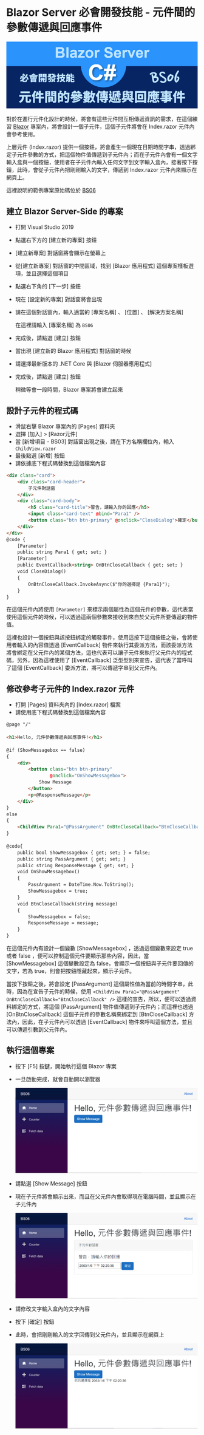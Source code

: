 # Blazor Server 必會開發技能 - 元件間的參數傳遞與回應事件

![Blazor Server](../Images/x185.png)

對於在進行元件化設計的時候，將會有這些元件間互相傳遞資訊的需求，在這個練習 [Blazor](https://docs.microsoft.com/zh-tw/aspnet/core/blazor/?view=aspnetcore-5.0&WT.mc_id=DT-MVP-5002220) 專案內，將會設計一個子元件，這個子元件將會在 Index.razor 元件內會參考使用。

上層元件 (Index.razor) 提供一個按鈕，將會產生一個現在日期時間字串，透過綁定子元件參數的方式，把這個物件值傳遞到子元件內；而在子元件內會有一個文字輸入盒與一個按鈕，使用者在子元件內輸入任何文字到文字輸入盒內，接著按下按鈕，此時，會從子元件內把剛剛輸入的文字，傳遞到 Index.razor 元件內來顯示在網頁上。

這裡說明的範例專案原始碼位於 [BS06](https://github.com/vulcanlee/Blazor-Xamarin-Full-Stack-HOL/tree/main/Examples/BS06)

## 建立 Blazor Server-Side 的專案

* 打開 Visual Studio 2019
* 點選右下方的 [建立新的專案] 按鈕
* [建立新專案] 對話窗將會顯示在螢幕上
* 從[建立新專案] 對話窗的中間區域，找到 [Blazor 應用程式] 這個專案樣板選項，並且選擇這個項目
* 點選右下角的 [下一步] 按鈕
* 現在 [設定新的專案] 對話窗將會出現
* 請在這個對話窗內，輸入適當的 [專案名稱] 、 [位置] 、 [解決方案名稱]

  在這裡請輸入 [專案名稱] 為 `BS06`

* 完成後，請點選 [建立] 按鈕
* 當出現 [建立新的 Blazor 應用程式] 對話窗的時候
* 請選擇最新版本的 .NET Core 與 [Blazor 伺服器應用程式]
* 完成後，請點選 [建立] 按鈕

  稍微等會一段時間，Blazor 專案將會建立起來

## 設計子元件的程式碼

* 滑鼠右擊 Blazor 專案內的 [Pages] 資料夾
* 選擇 [加入] > [Razor元件]
* 當 [新增項目 - BS03] 對話窗出現之後，請在下方名稱欄位內，輸入 `ChildView.razor`
* 最後點選 [新增] 按鈕
* 請依據底下程式碼替換到這個檔案內容

```html
<div class="card">
    <div class="card-header">
        子元件對話窗
    </div>
    <div class="card-body">
        <h5 class="card-title">警告，請輸入你的回應</h5>
        <input class="card-text" @bind="Para1" />
        <button class="btn btn-primary" @onclick="CloseDialog">確定</button>
    </div>
</div>
@code {
    [Parameter]
    public string Para1 { get; set; }
    [Parameter]
    public EventCallback<string> OnBtnCloseCallback { get; set; }
    void CloseDialog()
    {
        OnBtnCloseCallback.InvokeAsync($"你的選擇是 {Para1}");
    }
}
```

在這個元件內將使用 `[Parameter]` 來標示兩個屬性為這個元件的參數，這代表當使用這個元件的時候，可以透過這兩個參數來接收到來自於父元件所要傳遞的物件值。

這裡也設計一個按鈕與該按鈕綁定的觸發事件，使用這按下這個按鈕之後，會將使用者輸入的內容值透過 [EventCallback] 物件來執行其委派方法，而該委派方法將會綁定在父元件內的某個方法，這也代表可以讓子元件來執行父元件內的程式碼，另外，因為這裡使用了 [EventCallback<string>] 泛型型別來宣告，這代表了當呼叫了這個 [EventCallback] 委派方法，將可以傳遞字串到父元件內。

## 修改參考子元件的 Index.razor 元件

* 打開 [Pages] 資料夾內的 [Index.razor] 檔案
* 請使用底下程式碼替換到這個檔案內容

```html
@page "/"

<h1>Hello, 元件參數傳遞與回應事件!</h1>

@if (ShowMessagebox == false)
{
    <div>
        <button class="btn btn-primary"
                @onclick="OnShowMessagebox">
            Show Message
        </button>
        <p>@ResponseMessage</p>
    </div>
}
else
{
    <ChildView Para1="@PassArgument" OnBtnCloseCallback="BtnCloseCallback" />
}

@code{
    public bool ShowMessagebox { get; set; } = false;
    public string PassArgument { get; set; }
    public string ResponseMessage { get; set; }
    void OnShowMessagebox()
    {
        PassArgument = DateTime.Now.ToString();
        ShowMessagebox = true;
    }
    void BtnCloseCallback(string message)
    {
        ShowMessagebox = false;
        ResponseMessage = message;
    }
}
```

在這個元件內有設計一個變數 [ShowMessagebox] ，透過這個變數來設定 true 或者 false ，便可以控制這個元件要顯示那些內容，因此，當 [ShowMessagebox] 這個變數設定為 false，會顯示一個按鈕與子元件要回傳的文字，若為 true，則會把按鈕隱藏起來，顯示子元件。

當按下按鈕之後，將會設定 [PassArgument] 這個屬性值為當前的時間字串，此時，因為在宣告子元件的時候，使用 `<ChildView Para1="@PassArgument" OnBtnCloseCallback="BtnCloseCallback" />` 這樣的宣告，所以，便可以透過資料綁定的方式，將這個 [PassArgument] 物件值傳遞到子元件內；而這裡也透過 [OnBtnCloseCallback] 這個子元件的參數名稱來綁定到 [BtnCloseCallback] 方法內，因此，在子元件內可以透過 [EventCallback] 物件來呼叫這個方法，並且可以傳遞引數到父元件內。

## 執行這個專案

* 按下 [F5] 按鍵，開始執行這個 Blazor 專案
* 一旦啟動完成，就會自動開以瀏覽器

  ![](../Images/x186.png)

* 請點選 [Show Message] 按鈕
* 現在子元件將會顯示出來，而且在父元件內會取得現在電腦時間，並且顯示在子元件內

  ![](../Images/x187.png)

* 請修改文字輸入盒內的文字內容
* 按下 [確定] 按鈕
* 此時，會把剛剛輸入的文字回傳到父元件內，並且顯示在網頁上

  ![](../Images/x188.png)





